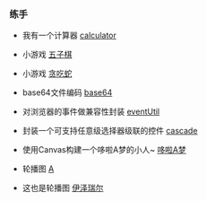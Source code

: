 ### 练手


+ 我有一个计算器 [calculator](https://sumin-null.github.io/display/calculator/calculator.html)

+ 小游戏 [五子棋](https://sumin-null.github.io/display/js_demo/float.html)

+ 小游戏 [贪吃蛇](https://sumin-null.github.io/display/js_demo/tanchishe.html)

+ base64文件编码 [base64](https://sumin-null.github.io/display/js_demo/base64.html)

+ 对浏览器的事件做兼容性封装 [eventUtil](https://sumin-null.github.io/display/event.js)

+ 封装一个可支持任意级选择器级联的控件 [cascade](https://sumin-null.github.io/display/js_demo/jilian.html)

+ 使用Canvas构建一个哆啦A梦的小人~ [哆啦A梦](https://sumin-null.github.io/display/js_demo/duoLa.html)

+ 轮播图 [A](https://sumin-null.github.io/display/lunbo/lunbo.html)

+ 这也是轮播图 [伊泽瑞尔](https://sumin-null.github.io/display/ez/ez.html)
